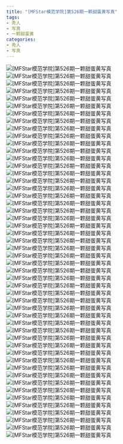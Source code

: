 ```yaml
---
title: "[MFStar模范学院]第526期一颗甜蛋黄写真"
tags: 
- 秀人
- 写真
- 一颗甜蛋黄
categories:
- 秀人
- 写真
---
```


![[MFStar模范学院]第526期一颗甜蛋黄写真](https://img.ilovese.xyz/1734711432463.webp)
![[MFStar模范学院]第526期一颗甜蛋黄写真](https://img.ilovese.xyz/1734711433879.webp)
![[MFStar模范学院]第526期一颗甜蛋黄写真](https://img.ilovese.xyz/1734711436191.webp)
![[MFStar模范学院]第526期一颗甜蛋黄写真](https://img.ilovese.xyz/1734711438299.webp)
![[MFStar模范学院]第526期一颗甜蛋黄写真](https://img.ilovese.xyz/1734711440115.webp)
![[MFStar模范学院]第526期一颗甜蛋黄写真](https://img.ilovese.xyz/1734711441740.webp)
![[MFStar模范学院]第526期一颗甜蛋黄写真](https://img.ilovese.xyz/1734711443276.webp)
![[MFStar模范学院]第526期一颗甜蛋黄写真](https://img.ilovese.xyz/1734711444919.webp)
![[MFStar模范学院]第526期一颗甜蛋黄写真](https://img.ilovese.xyz/1734711446818.webp)
![[MFStar模范学院]第526期一颗甜蛋黄写真](https://img.ilovese.xyz/1734711448504.webp)
![[MFStar模范学院]第526期一颗甜蛋黄写真](https://img.ilovese.xyz/1734711450684.webp)
![[MFStar模范学院]第526期一颗甜蛋黄写真](https://img.ilovese.xyz/1734711452611.webp)
![[MFStar模范学院]第526期一颗甜蛋黄写真](https://img.ilovese.xyz/1734711454606.webp)
![[MFStar模范学院]第526期一颗甜蛋黄写真](https://img.ilovese.xyz/1734711456362.webp)
![[MFStar模范学院]第526期一颗甜蛋黄写真](https://img.ilovese.xyz/1734711457865.webp)
![[MFStar模范学院]第526期一颗甜蛋黄写真](https://img.ilovese.xyz/1734711459623.webp)
![[MFStar模范学院]第526期一颗甜蛋黄写真](https://img.ilovese.xyz/1734711461428.webp)
![[MFStar模范学院]第526期一颗甜蛋黄写真](https://img.ilovese.xyz/1734711463687.webp)
![[MFStar模范学院]第526期一颗甜蛋黄写真](https://img.ilovese.xyz/1734711465499.webp)
![[MFStar模范学院]第526期一颗甜蛋黄写真](https://img.ilovese.xyz/1734711467470.webp)
![[MFStar模范学院]第526期一颗甜蛋黄写真](https://img.ilovese.xyz/1734711468997.webp)
![[MFStar模范学院]第526期一颗甜蛋黄写真](https://img.ilovese.xyz/1734711470762.webp)
![[MFStar模范学院]第526期一颗甜蛋黄写真](https://img.ilovese.xyz/1734711472338.webp)
![[MFStar模范学院]第526期一颗甜蛋黄写真](https://img.ilovese.xyz/1734711474216.webp)
![[MFStar模范学院]第526期一颗甜蛋黄写真](https://img.ilovese.xyz/1734711476132.webp)
![[MFStar模范学院]第526期一颗甜蛋黄写真](https://img.ilovese.xyz/1734711477677.webp)
![[MFStar模范学院]第526期一颗甜蛋黄写真](https://img.ilovese.xyz/1734711479663.webp)
![[MFStar模范学院]第526期一颗甜蛋黄写真](https://img.ilovese.xyz/1734711481685.webp)
![[MFStar模范学院]第526期一颗甜蛋黄写真](https://img.ilovese.xyz/1734711483631.webp)
![[MFStar模范学院]第526期一颗甜蛋黄写真](https://img.ilovese.xyz/1734711485497.webp)
![[MFStar模范学院]第526期一颗甜蛋黄写真](https://img.ilovese.xyz/1734711487040.webp)
![[MFStar模范学院]第526期一颗甜蛋黄写真](https://img.ilovese.xyz/1734711488883.webp)
![[MFStar模范学院]第526期一颗甜蛋黄写真](https://img.ilovese.xyz/1734711490413.webp)
![[MFStar模范学院]第526期一颗甜蛋黄写真](https://img.ilovese.xyz/1734711491721.webp)
![[MFStar模范学院]第526期一颗甜蛋黄写真](https://img.ilovese.xyz/1734711493129.webp)
![[MFStar模范学院]第526期一颗甜蛋黄写真](https://img.ilovese.xyz/1734711494898.webp)
![[MFStar模范学院]第526期一颗甜蛋黄写真](https://img.ilovese.xyz/1734711496733.webp)
![[MFStar模范学院]第526期一颗甜蛋黄写真](https://img.ilovese.xyz/1734711498287.webp)
![[MFStar模范学院]第526期一颗甜蛋黄写真](https://img.ilovese.xyz/1734711500176.webp)
![[MFStar模范学院]第526期一颗甜蛋黄写真](https://img.ilovese.xyz/1734711501600.webp)
![[MFStar模范学院]第526期一颗甜蛋黄写真](https://img.ilovese.xyz/1734711503040.webp)
![[MFStar模范学院]第526期一颗甜蛋黄写真](https://img.ilovese.xyz/1734711504949.webp)
![[MFStar模范学院]第526期一颗甜蛋黄写真](https://img.ilovese.xyz/1734711506745.webp)
![[MFStar模范学院]第526期一颗甜蛋黄写真](https://img.ilovese.xyz/1734711508337.webp)
![[MFStar模范学院]第526期一颗甜蛋黄写真](https://img.ilovese.xyz/1734711509941.webp)
![[MFStar模范学院]第526期一颗甜蛋黄写真](https://img.ilovese.xyz/1734711511756.webp)
![[MFStar模范学院]第526期一颗甜蛋黄写真](https://img.ilovese.xyz/1734711513148.webp)
![[MFStar模范学院]第526期一颗甜蛋黄写真](https://img.ilovese.xyz/1734711515002.webp)
![[MFStar模范学院]第526期一颗甜蛋黄写真](https://img.ilovese.xyz/1734711516902.webp)
![[MFStar模范学院]第526期一颗甜蛋黄写真](https://img.ilovese.xyz/1734711518821.webp)
